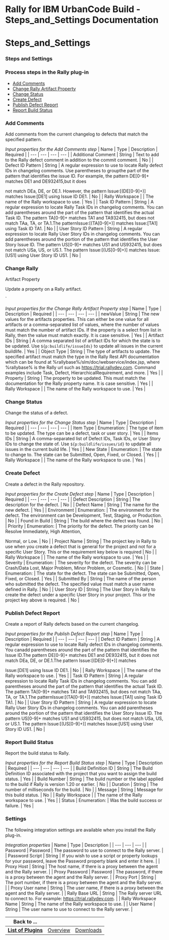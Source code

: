 
Rally for IBM UrbanCode Build - Steps_and_Settings Documentation
================================================================

# Steps_and_Settings




### Steps and Settings




 






### Process steps in the Rally plug-in


* [Add Comments](#add_comments)
* [Change 
Rally Artifact Property](#change_rally_artifact_property)
* [Change Status](#change_status)
* [Create 
Defect](#create_defect)
* [Publish Defect Report](#publish_defect_report)
* [Report Build Status](#report_build_status)





### Add Comments


Add comments from the current changelog to defects that match the specified pattern.




*Input 
properties for the Add Comments step*  | Name | Type | Description | Required |
| --- | --- | --- | --- |
| Additional 
Comment | String | Text to add to the Rally defect comment in addition to the commit comment. | No |
| Defect ID Pattern
 | String | A regular expression to use to locate Rally defect IDs in changelog comments. Use
parentheses to groupthe 
part of the pattern that identifies the issue ID.
For example, the pattern DE[0-9]+ matches DE1 and DE932415,but it does

not match DEa, DE, or DE.1. However, the pattern Issue:\[(DE[0-9]+)\] matches Issue:[DE1]
using Issue ID DE1. | No |
| 
Rally Workspace |  | The name of the Rally workspace to use. | Yes |
| Task ID Pattern | String | A regular expression 
to locate Rally Task IDs in changelog comments.
You can add parentheses around the part of the pattern that identifies 
the actual
Task ID. The pattern TA[0-9]+ matches TA1 and TA932415,
but does not match TAa, TA, or TA.1.The 
patternIssue:\[(TA[0-9]+)\]
matches Issue:[TA1] using Task ID TA1. | No |
| User Story ID Pattern | String | A regular 
expression to locate Rally User Story IDs in changelog
comments. You can add parentheses around the portion of the 
pattern that identifies
the User Story Issue ID. The pattern US[0-9]+ matches
US1 and US932415, but does not match USa, 
US, or US.1. The pattern
Issue:\[(US[0-9]+)\] matches Issue:[US1] using User Story ID US1. | No |


### Change Rally 
Artifact Property


Update a property on a Rally artifact.


`




*Input properties for the Change Rally Artifact 
Property step*  | Name | Type | Description | Required |
| --- | --- | --- | --- |
| newValue | String | The new values 
for the artifacts properties. This can either be one value for
all artifacts or a comma-separated list of values, where 
the number of values must
match the number of artifact IDs. If the property is
a select from list in Rally, then the 
value must match
exactly. It is case sensitive. | Yes |
| Artifact IDs | String | A comma separated list of artifact IDs
 for which the state is to be updated.
Use ``${p:buildlife/issueIds}`` to update all issues in the current buildlife. | 
Yes |
| Object Type | String | The type of artifacts to update. The specified artifact must match the type in the
Rally 
Rest API documentation which can be found at %rallybase%/slm/doc/webservice/index.jsp,
where %rallybase% is the Rally 
url such as https://trial.rallydev.com.
Command examples include Task, Defect, HierarchicalRequirement,
and more. | Yes 
|
| Property | String | The property to be updated. This must match the documentation for the Rally property
name. It is
 case sensitive. | Yes |
| Rally Workspace |  | The name of the Rally workspace to use. | Yes |


### Change Status



Change the status of a defect.




*Input properties for the Change Status step*  | Name | Type | Description | Required
 |
| --- | --- | --- | --- |
| Item Type | Enumeration:
 | The type of item to be updated. The type can be a defect, 
task or user story. | Yes |
| Items IDs | String | A comma-separated list of Defect IDs, Task IDs, or User Story IDs to 
change the state
of. Use ``${p:buildlife/issues/id}`` to update all issues in the current build
life. | Yes |
| New 
State | Enumeration:
 | The state to change to. The state can be Submitted, Open, Fixed, or Closed. | Yes |
| Rally 
Workspace |  | The name of the Rally workspace to use. | Yes |


### Create Defect


Create a defect in the Rally 
repository.




*Input properties for the Create Defect step*  | Name | Type | Description | Required |
| --- | --- | 
--- | --- |
| Defect Description | String | The description for the defect. | No |
| Defect Name | String | The name for
 the new defect. | Yes |
| Environment | Enumeration:
 | The environment for the defect. The environment can be 
Development, Test, Staging,
or Production. | No |
| Found in Build | String | The build where the defect was found. | No
 |
| Priority | Enumeration:
 | The priority for the defect. The priority can be Resolve Immediately, High Attention,

Normal, or Low. | No |
| Project Name | String | The project key in Rally to use when you create a defect that
is 
general for the project and not for a specific User Story. This or the requirement
key below is required | No |
| Rally 
Workspace |  | The name of the Rally workspace to use. | Yes |
| Severity | Enumeration:
 | The severity for the defect.
 The severity can be Crash/Data Lost, Major Problem, Minor
Problem, or Cosmetic. | No |
| State | Enumeration:
 | The 
state for the defect. The state can be Submitted, Open, Fixed, or Closed. | Yes |
| Submitted By | String | The name of 
the person who submitted the defect. The specified value must match a
user name defined in Rally. | No |
| User Story ID
 | String | The User Story in Rally to create the defect under a
specific User Story in your project. This or the 
project key above is required. | No |


### Publish Defect Report


Create a report of Rally defects based on the 
current changelog.




*Input properties for the Publish Defect Report step*  | Name | Type | Description | Required |
|
 --- | --- | --- | --- |
| Defect ID Pattern | String | A regular expression to use to locate Rally defect IDs in 
changelog comments. You
canadd parentheses around the part of the pattern that identifies the Issue
ID.The pattern 
DE[0-9]+ matches DE1 and DE932415, but it does not
match DEa, DE, or DE.1.The pattern Issue:\[(DE[0-9]+)\] matches

Issue:[DE1] using Issue ID DE1. | No |
| Rally Workspace |  | The name of the Rally workspace to use. | Yes |
| Task ID 
Pattern | String | A regular expression to locate Rally Task IDs in changelog comments.
You can add parentheses around 
the part of the pattern that identifies the actual
Task ID. The pattern TA[0-9]+ matches TA1 and TA932415,
but does not 
match TAa, TA, or TA.1.The patternIssue:\[(TA[0-9]+)\]
matches Issue:[TA1] using Task ID TA1. | No |
| User Story ID 
Pattern | String | A regular expression to locate Rally User Story IDs in changelog
comments. You can add parentheses 
around the portion of the pattern that identifies
the User Story Issue ID. The pattern US[0-9]+ matches
US1 and 
US932415, but does not match USa, US, or US.1. The pattern
Issue:\[(US[0-9]+)\] matches Issue:[US1] using User Story ID 
US1. | No |


### Report Build Status


Report the build status to Rally.




*Input properties for the Report Build 
Status step*  | Name | Type | Description | Required |
| --- | --- | --- | --- |
| Build Definition ID | String | The 
Build Definition ID associated with the project that you want to assign the build
status. | Yes |
| Build Number | 
String | The build number or the label applied to the build if Rally is version 1.20 or earlier. | No |
| Duration | 
String | The number of milliseconds for the build. | No |
| Message | String | Message for this build status. | No |
| 
Rally Workspace |  | The name of the Rally workspace to use. | Yes |
| Status | Enumeration:
 | Was the build success or
 failure. | Yes |



### Settings


The following integration settings are available when you install the Rally plug-in.






*Integration properties*  | Name | Type | Description |
| --- | --- | --- |
| Password | Password | The password 
to use to connect to the Rally server. |
| Password Script | String | If you wish to use a script or property lookups 
for your password, leave the
Password property blank and enter it here. |
| Proxy Host | String | The host name, if 
there is a proxy between the agent and the Rally server. |
| Proxy Password | Password | The password, if there is a 
proxy between the agent and the Rally server. |
| Proxy Port | String | The port number, if there is a proxy between the
 agent and the Rally server. |
| Proxy User name | String | The user name, if there is a proxy between the agent and the
 Rally server. |
| Rally Base URL | String | The Rally server URL to connect to. For example: 
https://trial.rallydev.com. |
| Rally Workspace Name | String | The name of the Rally workspace to use. |
| User Name | 
String | The user name to use to connect to the Rally server. |





|Back to ...|||
| :---: | :---: | :---: |
|[**List of Plugins**](../../index.md)|[Overview](./overview.md)|[Downloads](./downloads.md)|
